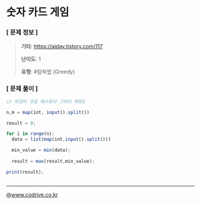 # 숫자 카드 게임

### [ 문제 정보 ]
> **기타**: https://aiday.tistory.com/117
> 
> **난이도**: 1
>
> **유형**: #탐욕법 (Greedy)


### [ 문제 풀이 ]
```JavaScript
// 이것이 코딩 테스트다 그리디 파트3

n,m = map(int, input().split())

result = 0;

for i in range(n):
  data = list(map(int,input().split()))

  min_value = min(data);
  
  result = max(result,min_value);

print(result);
  
```


---
@www.codrive.co.kr